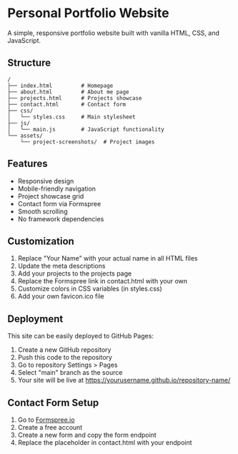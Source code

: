 # Personal Portfolio Website

A simple, responsive portfolio website built with vanilla HTML, CSS, and JavaScript.

## Structure

```
/
├── index.html         # Homepage
├── about.html         # About me page
├── projects.html      # Projects showcase
├── contact.html       # Contact form
├── css/
│   └── styles.css     # Main stylesheet
├── js/
│   └── main.js        # JavaScript functionality
└── assets/
    └── project-screenshots/  # Project images
```

## Features

- Responsive design
- Mobile-friendly navigation
- Project showcase grid
- Contact form via Formspree
- Smooth scrolling
- No framework dependencies

## Customization

1. Replace "Your Name" with your actual name in all HTML files
2. Update the meta descriptions
3. Add your projects to the projects page
4. Replace the Formspree link in contact.html with your own
5. Customize colors in CSS variables (in styles.css)
6. Add your own favicon.ico file

## Deployment

This site can be easily deployed to GitHub Pages:

1. Create a new GitHub repository
2. Push this code to the repository
3. Go to repository Settings > Pages
4. Select "main" branch as the source
5. Your site will be live at https://yourusername.github.io/repository-name/

## Contact Form Setup

1. Go to [Formspree.io](https://formspree.io)
2. Create a free account
3. Create a new form and copy the form endpoint
4. Replace the placeholder in contact.html with your endpoint